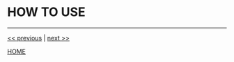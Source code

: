 # HOW TO USE



---

[<< previous](https://gitlab.com/exadra37-docker/cli-tool/fuzzy-finder/blob/master/docs/how-to/install.md) | [next >>](https://gitlab.com/exadra37-docker/cli-tool/fuzzy-finder/blob/master/CONTRIBUTING.md)

[HOME](https://gitlab.com/exadra37-docker/cli-tool/fuzzy-finder/blob/master/README.md)
